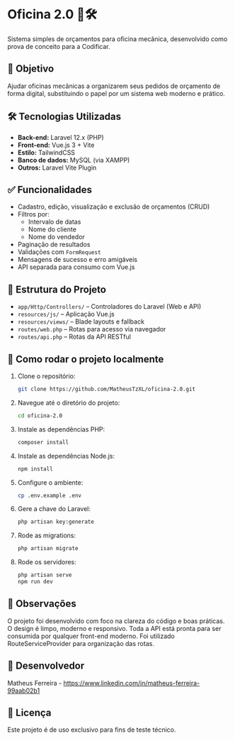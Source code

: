 # Oficina 2.0 🚗🛠️

Sistema simples de orçamentos para oficina mecânica, desenvolvido como prova de conceito para a Codificar.

## 📌 Objetivo

Ajudar oficinas mecânicas a organizarem seus pedidos de orçamento de forma digital, substituindo o papel por um sistema web moderno e prático.

## 🛠️ Tecnologias Utilizadas

-   **Back-end:** Laravel 12.x (PHP)
-   **Front-end:** Vue.js 3 + Vite
-   **Estilo:** TailwindCSS
-   **Banco de dados:** MySQL (via XAMPP)
-   **Outros:** Laravel Vite Plugin

## ✅ Funcionalidades

-   Cadastro, edição, visualização e exclusão de orçamentos (CRUD)
-   Filtros por:
    -   Intervalo de datas
    -   Nome do cliente
    -   Nome do vendedor
-   Paginação de resultados
-   Validações com `FormRequest`
-   Mensagens de sucesso e erro amigáveis
-   API separada para consumo com Vue.js

## 🧩 Estrutura do Projeto

-   `app/Http/Controllers/` – Controladores do Laravel (Web e API)
-   `resources/js/` – Aplicação Vue.js
-   `resources/views/` – Blade layouts e fallback
-   `routes/web.php` – Rotas para acesso via navegador
-   `routes/api.php` – Rotas da API RESTful

## 🚀 Como rodar o projeto localmente

1. Clone o repositório:

    ```bash
    git clone https://github.com/MatheusTzXL/oficina-2.0.git
    ```

2. Navegue até o diretório do projeto:

    ```bash
    cd oficina-2.0
    ```

3. Instale as dependências PHP:
    ```bash
    composer install
    ```
4. Instale as dependências Node.js:

    ```bash
    npm install
    ```

5. Configure o ambiente:

    ```bash
    cp .env.example .env
    ```

6. Gere a chave do Laravel:

    ```bash
    php artisan key:generate
    ```

7. Rode as migrations:

    ```bash
    php artisan migrate
    ```

8. Rode os servidores:
    ```bash
    php artisan serve
    npm run dev
    ```

## 📂 Observações

O projeto foi desenvolvido com foco na clareza do código e boas práticas.
O design é limpo, moderno e responsivo.
Toda a API está pronta para ser consumida por qualquer front-end moderno.
Foi utilizado RouteServiceProvider para organização das rotas.

## 👤 Desenvolvedor

Matheus Ferreira - https://www.linkedin.com/in/matheus-ferreira-99aab02b1

## 📃 Licença

Este projeto é de uso exclusivo para fins de teste técnico.
